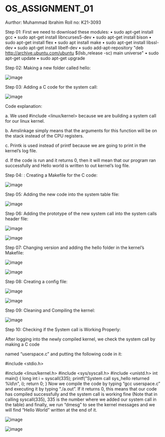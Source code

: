 # OS_ASSIGNMENT_01
Aurthor: Muhammad Ibrahim Roll no: K21-3093

Step 01: First we need to download these modules: • sudo apt-get install gcc • sudo apt-get install libncurses5-dev • sudo apt-get install bison • sudo apt-get install flex • sudo apt install make • sudo apt-get install libssl-dev • sudo apt-get install libelf-dev • sudo add-apt-repository "deb http://archive.ubuntu.com/ubuntu $(lsb_release -sc) main universe" • sudo apt-get update • sudo apt-get upgrade

Step 02: Making a new folder called hello:

![image](https://github.com/ibby7799/OS_ASSIGNMENT_01/assets/127100347/889f4bf9-def8-42ac-bfdb-6c5c31759e40)

Step 03: Adding a C code for the system call:

![image](https://github.com/ibby7799/OS_ASSIGNMENT_01/assets/127100347/1be03133-f0aa-4b62-879a-e7af123595df)

Code explanation:

a. We used #include <linux/kernel> because we are building a system call for our linux kernel.

b. Amslinkage simply means that the arguments for this function will be on the stack instead of the CPU registers.

c. Printk is used instead of printf because we are going to print in the kernel’s log file.

d. If the code is run and it returns 0, then it will mean that our program ran successfully and Hello world is written to out kernel’s log file.

Step 04: : Creating a Makefile for the C code:

![image](https://github.com/ibby7799/OS_ASSIGNMENT_01/assets/127100347/303b2892-4589-47fb-8358-8b0577aa271a)

Step 05: Adding the new code into the system table file:

![image](https://github.com/ibby7799/OS_ASSIGNMENT_01/assets/127100347/f31a9cf4-3ccd-4b4c-99ea-805c057c2b5d)

Step 06: Adding the prototype of the new system call into the system calls header file:

![image](https://github.com/ibby7799/OS_ASSIGNMENT_01/assets/127100347/6207a959-57bb-455c-abee-605bb1d7123f)

![image](https://github.com/ibby7799/OS_ASSIGNMENT_01/assets/127100347/bed22524-14b0-4d8c-948a-e196c39bc74b)

Step 07: Changing version and adding the hello folder in the kernel’s Makefile:

![image](https://github.com/ibby7799/OS_ASSIGNMENT_01/assets/127100347/f94f48fc-40f7-4379-9d93-03e21e423f42)

![image](https://github.com/ibby7799/OS_ASSIGNMENT_01/assets/127100347/5c00633d-8acb-4f67-b7c8-51f099b9f452)

Step 08: Creating a config file:

![image](https://github.com/ibby7799/OS_ASSIGNMENT_01/assets/127100347/9255be2a-ad17-437e-a8cd-fb522db92c1d)

![image](https://github.com/ibby7799/OS_ASSIGNMENT_01/assets/127100347/d88f2cb9-b31e-41ae-8525-3910d5204c16)

Step 09: Cleaning and Compiling the kernel:

![image](https://github.com/ibby7799/OS_ASSIGNMENT_01/assets/127100347/9d276983-2823-4e6f-8a9d-4ac2dca27006)

Step 10: Checking if the System call is Working Properly:

After logging into the newly compiled kernel, we check the system call by making a C code

named “userspace.c” and putting the following code in it:

#include <stdio.h>

#include <linux/kernel.h> #include <sys/syscall.h> #include <unistd.h> int main() { long int i = syscall(335); printf("System call sys_hello returned %ld\n", i); return 0; } Now we compile the code by typing “gcc userspace.c” and executing it by typing “./a.out”. If it returns 0, this means that our code has compiled successfully and the system call is working fine (Note that in calling syscall(335), 335 is the number where we added our system call in the table) and finally, we run “dmesg” to see the kernel messages and we will find “Hello World” written at the end of it.

![image](https://github.com/ibby7799/OS_ASSIGNMENT_01/assets/127100347/cd328739-e7e1-4bd7-b3da-5c6d79032593)

![image](https://github.com/ibby7799/OS_ASSIGNMENT_01/assets/127100347/d8ec8df7-4bfe-40af-bea7-76ede9d05397)



